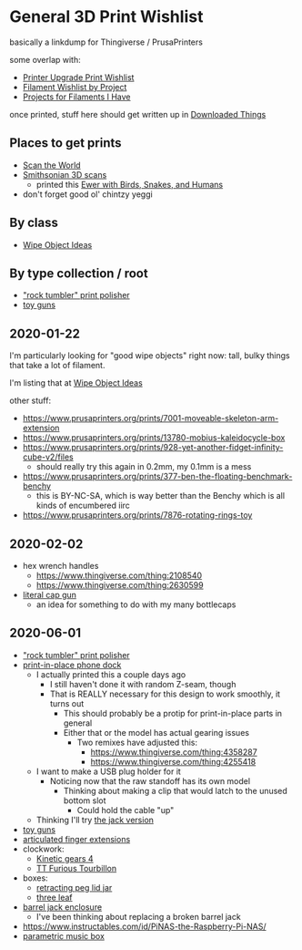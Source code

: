 # General 3D Print Wishlist

basically a linkdump for Thingiverse / PrusaPrinters

some overlap with:

- [Printer Upgrade Print Wishlist](b4b48cda-c651-4d10-a19e-7a6ebf9b34ec.md)
- [Filament Wishlist by Project](7382f3b2-b2da-404a-a1f8-eb6efd84ec49.md)
- [Projects for Filaments I Have](3285bdd0-8bbb-4e31-9ade-3a0674d7ab1e.md)

once printed, stuff here should get written up in [Downloaded Things](d59c0c38-fc87-4ef2-82b5-715f58add1cc.md)

## Places to get prints

- [Scan the World](https://www.myminifactory.com/scantheworld/)
- [Smithsonian 3D scans](https://3d.si.edu/)
  - printed this [Ewer with Birds, Snakes, and Humans](https://3d.si.edu/explorer/ewer-with-birds-snakes-and-humans#downloads)
- don't forget good ol' chintzy yeggi

## By class

- [Wipe Object Ideas](05fa2e42-0f55-49ac-af91-b2fa01258410.md)

## By type collection / root

- ["rock tumbler" print polisher](82570041-2a4b-408b-882e-6aa80021b8b1.md)
- [toy guns](be327b01-3019-49f3-a78f-9c89ea73b3c8.md)

## 2020-01-22

I'm particularly looking for "good wipe objects" right now: tall, bulky things that take a lot of filament.

I'm listing that at [Wipe Object Ideas](05fa2e42-0f55-49ac-af91-b2fa01258410.md)

other stuff:

- https://www.prusaprinters.org/prints/7001-moveable-skeleton-arm-extension
- https://www.prusaprinters.org/prints/13780-mobius-kaleidocycle-box
- https://www.prusaprinters.org/prints/928-yet-another-fidget-infinity-cube-v2/files
  - should really try this again in 0.2mm, my 0.1mm is a mess
- https://www.prusaprinters.org/prints/377-ben-the-floating-benchmark-benchy
  - this is BY-NC-SA, which is way better than the Benchy which is all kinds of encumbered iirc
- https://www.prusaprinters.org/prints/7876-rotating-rings-toy

## 2020-02-02

- hex wrench handles
  - https://www.thingiverse.com/thing:2108540
  - https://www.thingiverse.com/thing:2630599
- [literal cap gun](https://www.thingiverse.com/thing:3915647)
  - an idea for something to do with my many bottlecaps

## 2020-06-01

- ["rock tumbler" print polisher](82570041-2a4b-408b-882e-6aa80021b8b1.md)
- [print-in-place phone dock](https://www.thingiverse.com/thing:4217552)
  - I actually printed this a couple days ago
    - I still haven't done it with random Z-seam, though
    - That is REALLY necessary for this design to work smoothly, it turns out
      - This should probably be a protip for print-in-place parts in general
      - Either that or the model has actual gearing issues
        - Two remixes have adjusted this:
          - https://www.thingiverse.com/thing:4358287
          - https://www.thingiverse.com/thing:4255418
  - I want to make a USB plug holder for it
    - Noticing now that the raw standoff has its own model
      - Thinking about making a clip that would latch to the unused bottom slot
        - Could hold the cable "up"
  - Thinking I'll try [the jack version](https://www.thingiverse.com/thing:4217566/files)
- [toy guns](be327b01-3019-49f3-a78f-9c89ea73b3c8.md)
- [articulated finger extensions](https://www.thingiverse.com/thing:4342323)
- clockwork:
  - [Kinetic gears 4](https://www.thingiverse.com/thing:3995085)
  - [TT Furious Tourbillon](https://www.thingiverse.com/thing:3894352)
- boxes:
  - [retracting peg lid jar](https://www.thingiverse.com/thing:3827611)
  - [three leaf](https://www.thingiverse.com/thing:4037073)
- [barrel jack enclosure](https://www.thingiverse.com/thing:3692926)
    - I've been thinking about replacing a broken barrel jack
- https://www.instructables.com/id/PiNAS-the-Raspberry-Pi-NAS/
- [parametric music box](https://www.thingiverse.com/thing:53235)
